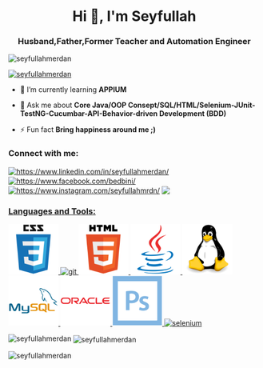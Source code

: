 
<h1 align="center">Hi 👋, I'm Seyfullah</h1>
<h3 align="center">Husband,Father,Former Teacher and Automation Engineer</h3>

<p align="left"> <img src="https://komarev.com/ghpvc/?username=seyfullahmerdan&label=Profile%20views&color=0e75b6&style=flat" alt="seyfullahmerdan" /> </p>

<p align="left"> <a href="https://github.com/ryo-ma/github-profile-trophy"><img src="https://github-profile-trophy.vercel.app/?username=seyfullahmerdan" alt="seyfullahmerdan" /></a> </p>

- 🌱 I’m currently learning **APPIUM**

- 💬 Ask me about **Core Java/OOP Consept/SQL/HTML/Selenium-JUnit-TestNG-Cucumbar-API-Behavior-driven Development (BDD)**

- ⚡ Fun fact **Bring happiness around me ;)**

<h3 align="left">Connect with me:</h3>
<p align="left">
<a href="https://linkedin.com/in/seyfullahmerdan/" target="blank"><img align="center" src="https://raw.githubusercontent.com/rahuldkjain/github-profile-readme-generator/master/src/images/icons/Social/linked-in-alt.svg" alt="https://www.linkedin.com/in/seyfullahmerdan/" height="30" width="40" /></a>
<a href="https://fb.com/bedbini/" target="blank"><img align="center" src="https://raw.githubusercontent.com/rahuldkjain/github-profile-readme-generator/master/src/images/icons/Social/facebook.svg" alt="https://www.facebook.com/bedbini/" height="30" width="40" /></a>
<a href="https://instagram.com/syfllhmrdn/" target="blank"><img align="center" src="https://raw.githubusercontent.com/rahuldkjain/github-profile-readme-generator/master/src/images/icons/Social/instagram.svg" alt="https://www.instagram.com/seyfullahmrdn/" height="30" width="40" /></a>
<a href="https://www.xing.com/profile/Seyfullah_MerdanISTQBCertifiedTester/cv" target="blank"><img align="center" src="https://raw.githubusercontent.com/rahuldkjain/github-profile-readme-generator/master/src/images/icons/Social/XING"
</p>

<h3 align="left">Languages and Tools:</h3>
<p align="left"> <a href="https://www.w3schools.com/css/" target="_blank" rel="noreferrer"> <img src="https://raw.githubusercontent.com/devicons/devicon/master/icons/css3/css3-original-wordmark.svg" alt="css3" width="100" height="100"/> </a> <a href="https://git-scm.com/" target="_blank" rel="noreferrer"> <img src="https://www.vectorlogo.zone/logos/git-scm/git-scm-icon.svg" alt="git" width="100" height="100"/> </a> <a href="https://www.w3.org/html/" target="_blank" rel="noreferrer"> <img src="https://raw.githubusercontent.com/devicons/devicon/master/icons/html5/html5-original-wordmark.svg" alt="html5" width="100" height="100"/> </a> <a href="https://www.java.com" target="_blank" rel="noreferrer"> <img src="https://raw.githubusercontent.com/devicons/devicon/master/icons/java/java-original.svg" alt="java" width="100" height="100"/> </a> <a href="https://www.linux.org/" target="_blank" rel="noreferrer"> <img src="https://raw.githubusercontent.com/devicons/devicon/master/icons/linux/linux-original.svg" alt="linux" width="100" height="100"/> </a> <a href="https://www.mysql.com/" target="_blank" rel="noreferrer"> <img src="https://raw.githubusercontent.com/devicons/devicon/master/icons/mysql/mysql-original-wordmark.svg" alt="mysql" width="100" height="100"/> </a> <a href="https://www.oracle.com/" target="_blank" rel="noreferrer"> <img src="https://raw.githubusercontent.com/devicons/devicon/master/icons/oracle/oracle-original.svg" alt="oracle" width="100" height="100"/> </a> <a href="https://www.photoshop.com/en" target="_blank" rel="noreferrer"> <img src="https://raw.githubusercontent.com/devicons/devicon/master/icons/photoshop/photoshop-line.svg" alt="photoshop" width="100" height="100"/> </a> <a href="https://www.selenium.dev" target="_blank" rel="noreferrer"> <img src="https://raw.githubusercontent.com/detain/svg-logos/780f25886640cef088af994181646db2f6b1a3f8/svg/selenium-logo.svg" alt="selenium" width="100" height="100"/> </a> </p>

<p><img align="left" src="https://github-readme-stats.vercel.app/api/top-langs?username=seyfullahmerdan&show_icons=true&locale=en&layout=compact" alt="seyfullahmerdan" /></p>

<p>&nbsp;<img align="center" src="https://github-readme-stats.vercel.app/api?username=seyfullahmerdan&show_icons=true&locale=en" alt="seyfullahmerdan" /></p>

<p><img align="center" src="https://github-readme-streak-stats.herokuapp.com/?user=seyfullahmerdan&" alt="seyfullahmerdan" /></p>
